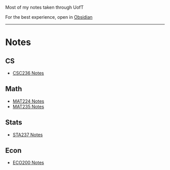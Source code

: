 
Most of my notes taken through UofT

For the best experience, open in [Obsidian](https://obsidian.md/)

---
# Notes
## CS
- [CSC236 Notes](CSC236%20Notes.md)
## Math
- [MAT224 Notes](MAT224%20Notes.md)
- [MAT235 Notes](MAT235%20Notes.md)

## Stats
- [STA237 Notes](STA237%20Notes.md)

## Econ
- [ECO200 Notes](ECO200%20Notes.md)
